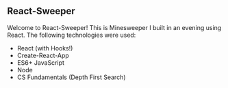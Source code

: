 ## React-Sweeper

Welcome to React-Sweeper! This is Minesweeper I built in an evening using React. The following technologies were used:

- React (with Hooks!)
- Create-React-App
- ES6+ JavaScript
- Node
- CS Fundamentals (Depth First Search)
